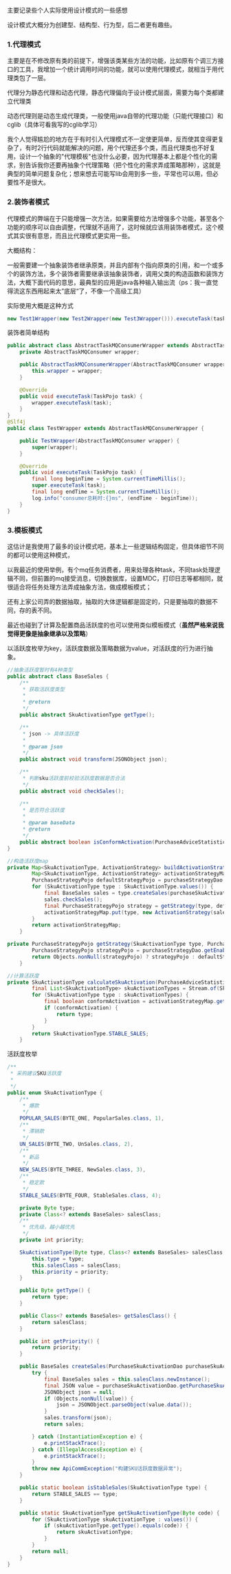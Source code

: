 主要记录些个人实际使用设计模式的一些感想

设计模式大概分为创建型、结构型、行为型，后二者更有趣些。

### 1.代理模式

主要是在不修改原有类的前提下，增强该类某些方法的功能，比如原有个调三方接口的工具，我增加一个统计调用时间的功能，就可以使用代理模式，就相当于用代理类包了一层。

代理分为静态代理和动态代理，静态代理偏向于设计模式层面，需要为每个类都建立代理类

动态代理则是动态生成代理类，一般使用java自带的代理功能（只能代理接口）和cglib（具体可看我写的cglib学习）

我个人觉得尴尬的地方在于有时引入代理模式不一定使更简单，反而使其变得更复杂了，有时2行代码就能解决的问题，用个代理还多个类，而且代理类也不好复用，设计一个抽象的"代理模板"也没什么必要，因为代理基本上都是个性化的需求，别告诉我你还要再抽象个代理策略（把个性化的需求弄成策略那种），这就是典型的简单问题复杂化；想来想去可能写lib会用到多一些，平常也可以用，但必要性不是很大。

### 2.装饰者模式

代理模式的弊端在于只能增强一次方法，如果需要给方法增强多个功能，甚至各个功能的顺序可以自由调整，代理就不适用了，这时候就应该用装饰者模式，这个模式其实很有意思，而且比代理模式更实用一些。

大概结构：

一般需要建一个抽象装饰者继承原类，并且内部有个指向原类的引用，和一个或多个的装饰方法，多个装饰者需要继承该抽象装饰者，调用父类的构造函数和装饰方法，大概下面代码的意思，最典型的应用是java各种输入输出流（ps：我一直觉得流这东西用起来太”底层“了，不像一个高级工具）

实际使用大概是这种方式

```java
new Test1Wrapper(new Test2Wrapper(new Test3Wrapper())).executeTask(task)
```

装饰者简单结构

```java
public abstract class AbstractTaskMQConsumerWrapper extends AbstractTaskMQConsumer {
    private AbstractTaskMQConsumer wrapper;

    public AbstractTaskMQConsumerWrapper(AbstractTaskMQConsumer wrapper) {
        this.wrapper = wrapper;
    }

    @Override
    public void executeTask(TaskPojo task) {
        wrapper.executeTask(task);
    }
}
@Slf4j
public class TestWrapper extends AbstractTaskMQConsumerWrapper {

    public TestWrapper(AbstractTaskMQConsumer wrapper) {
        super(wrapper);
    }

    @Override
    public void executeTask(TaskPojo task) {
        final long beginTime = System.currentTimeMillis();
        super.executeTask(task);
        final long endTime = System.currentTimeMillis();
        log.info("consumer总耗时:{}ms", (endTime - beginTime));
    }
}
```

### 3.模板模式

这估计是我使用了最多的设计模式吧，基本上一些逻辑结构固定，但具体细节不同的都可以使用这种模式，

以我最近的使用举例，有个mq任务消费者，用来处理各种task，不同task处理逻辑不同，但前置的mq接受消息，切换数据库，设置MDC，打印日志等都相同，就很适合将任务处理方法弄成抽象方法，做成模板模式；

还有上家公司弄的数据抽取，抽取的大体逻辑都是固定的，只是要抽取的数据不同，存的表不同。

最近也碰到了计算及配置商品活跃度的也可以使用类似模板模式（**虽然严格来说我觉得更像是抽象继承以及策略**）

以活跃度枚举为key，活跃度数据及策略数据为value，对活跃度的行为进行抽象。

```java
//抽象活跃度暂时有4种类型
public abstract class BaseSales {
    /**
     * 获取活跃度类型
     *
     * @return
     */
    public abstract SkuActivationType getType();

    /**
     * json -> 具体活跃度
     *
     * @param json
     */
    public abstract void transform(JSONObject json);

    /**
     * 判断sku活跃度前校验活跃度数据是否合法
     */
    public abstract void checkSales();

    /**
     * 是否符合活跃度
     *
     * @param baseData
     * @return
     */
    public abstract boolean isConformActivation(PurchaseAdviceStatisticsBaseData baseData);
}

//构造活跃度map
private Map<SkuActivationType, ActivationStrategy> buildActivationStrategyMap() {
        Map<SkuActivationType, ActivationStrategy> activationStrategyMap = new HashMap<>();
        PurchaseStrategyPojo defaultStrategyPojo = purchaseStrategyDao.getDefaultEnableStrategy();
        for (SkuActivationType type : SkuActivationType.values()) {
            final BaseSales sales = type.createSales(purchaseSkuActivationDao);
            sales.checkSales();
            final PurchaseStrategyPojo strategy = getStrategy(type, defaultStrategyPojo);
            activationStrategyMap.put(type, new ActivationStrategy(sales, strategy));
        }
        return activationStrategyMap;
    }

private PurchaseStrategyPojo getStrategy(SkuActivationType type, PurchaseStrategyPojo defaultStrategyPojo) {
        PurchaseStrategyPojo strategyPojo = purchaseStrategyDao.getEnableStrategyByType(type);
        return Objects.nonNull(strategyPojo) ? strategyPojo : defaultStrategyPojo;
    }

//计算活跃度
private SkuActivationType calculateSkuActivation(PurchaseAdviceStatisticsBaseData baseData, Map<SkuActivationType, ActivationStrategy> activationStrategyMap) {
        final List<SkuActivationType> skuActivationTypes = Stream.of(SkuActivationType.values()).sorted(Comparator.comparingInt(SkuActivationType::getPriority)).collect(Collectors.toList());
        for (SkuActivationType type : skuActivationTypes) {
            final boolean conformActivation = activationStrategyMap.get(type).getSales().isConformActivation(baseData);
            if (conformActivation) {
                return type;
            }
        }
        return SkuActivationType.STABLE_SALES;
    }
```

活跃度枚举

```java
/**
 * 采购建议SKU活跃度
 *
 */
public enum SkuActivationType {
    /**
     * 爆款
     */
    POPULAR_SALES(BYTE_ONE, PopularSales.class, 1),
    /**
     * 滞销款
     */
    UN_SALES(BYTE_TWO, UnSales.class, 2),
    /**
     * 新品
     */
    NEW_SALES(BYTE_THREE, NewSales.class, 3),
    /**
     * 稳定款
     */
    STABLE_SALES(BYTE_FOUR, StableSales.class, 4);

    private Byte type;
    private Class<? extends BaseSales> salesClass;
    /**
     * 优先级，越小越优先
     */
    private int priority;

    SkuActivationType(Byte type, Class<? extends BaseSales> salesClass, int priority) {
        this.type = type;
        this.salesClass = salesClass;
        this.priority = priority;
    }

    public Byte getType() {
        return type;
    }

    public Class<? extends BaseSales> getSalesClass() {
        return salesClass;
    }

    public int getPriority() {
        return priority;
    }

    public BaseSales createSales(PurchaseSkuActivationDao purchaseSkuActivationDao) {
        try {
            final BaseSales sales = this.salesClass.newInstance();
            final JSON value = purchaseSkuActivationDao.getPurchaseSkuActivationValue(this);
            JSONObject json = null;
            if (Objects.nonNull(value)) {
                json = JSONObject.parseObject(value.data());
            }
            sales.transform(json);
            return sales;

        } catch (InstantiationException e) {
            e.printStackTrace();
        } catch (IllegalAccessException e) {
            e.printStackTrace();
        }
        throw new ApiCommException("构建SKU活跃度数据异常");
    }

    public static boolean isStableSales(SkuActivationType type) {
        return STABLE_SALES == type;
    }

    public static SkuActivationType getSkuActivationType(Byte code) {
        for (SkuActivationType skuActivationType : values()) {
            if (skuActivationType.getType().equals(code)) {
                return skuActivationType;
            }
        }
        return null;
    }
}
```




